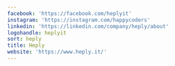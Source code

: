 ```yaml
---
facebook: 'https://facebook.com/heplyit'
instagram: 'https://instagram.com/happycoders'
linkedin: 'https://linkedin.com/company/heply/about'
logohandle: heplyit
sort: heply
title: Heply
website: 'https://www.heply.it/'
---
```

